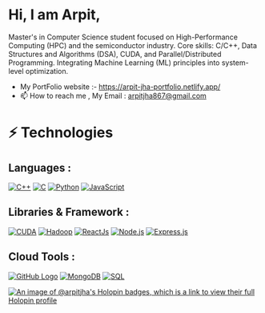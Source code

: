 # Hi, I am Arpit,

Master's in Computer Science student focused on High-Performance Computing (HPC) and the semiconductor industry. Core skills: C/C++, Data Structures and Algorithms (DSA), CUDA, and Parallel/Distributed Programming. Integrating Machine Learning (ML) principles into system-level optimization.

- My PortFolio website :- https://arpit-jha-portfolio.netlify.app/
- 📫 How to reach me , My Email : arpitjha867@gmail.com

# ⚡ Technologies

## Languages :

[![C++](https://img.shields.io/badge/Language-C++-blue?logo=c%2B%2B)](https://isocpp.org/)
[![C](https://img.shields.io/badge/Language-C-A8B9CC?logo=c&logoColor=white)](https://en.wikipedia.org/wiki/C_(programming_language))
[![Python](https://img.shields.io/badge/Language-Python-3776AB?logo=python&logoColor=white)](https://www.python.org/)
[![JavaScript](https://img.shields.io/badge/Language-JavaScript-yellow?logo=javascript)](https://www.javascript.com/)


## Libraries & Framework :

[![CUDA](https://img.shields.io/badge/Tech-CUDA-76B900?logo=nvidia&logoColor=white)](https://developer.nvidia.com/cuda-zone)
[![Hadoop](https://img.shields.io/badge/BigData-Hadoop-66CCFF?logo=apachehadoop&logoColor=black)](https://hadoop.apache.org/)
[![ReactJs](https://img.shields.io/badge/React-61DAFB?logo=react&logoColor=white)](https://reactjs.org/)
[![Node.js](https://img.shields.io/badge/Node.js-339933?logo=node.js&logoColor=white)](https://nodejs.org/)
[![Express.js](https://img.shields.io/badge/Express.js-000000?logo=express&logoColor=white)](https://expressjs.com/)


## Cloud Tools :

[![GitHub Logo](https://img.shields.io/badge/GitHub-Used-181717?logo=github)](https://github.com/your_username)
[![MongoDB](https://img.shields.io/badge/MongoDB-4EA94B?logo=mongodb&logoColor=white)](https://www.mongodb.com/)
[![SQL](https://img.shields.io/badge/Language-SQL-CC2927?logo=microsoftsqlserver&logoColor=white)](https://en.wikipedia.org/wiki/SQL)

[![An image of @arpitjha's Holopin badges, which is a link to view their full Holopin profile](https://holopin.me/arpitjha)](https://holopin.io/@arpitjha)

<!---
arpitjha867/arpitjha867 is a ✨ special ✨ repository because its `README.md` (this file) appears on your GitHub profile.
You can click the Preview link to take a look at your changes.
--->
